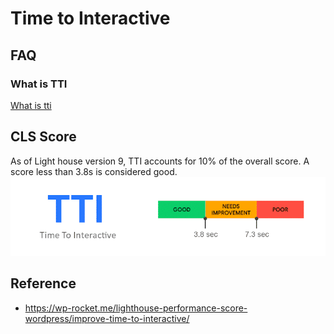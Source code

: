 # Time to Interactive

## FAQ
### What is TTI
[What is tti](https://web.dev/interactive/?#what-tti-measures)

## CLS Score
As of Light house version 9, TTI accounts for 10% of the overall score. A score less than 3.8s is considered good.
![tti score](./doc/score.png)


## Reference
* https://wp-rocket.me/lighthouse-performance-score-wordpress/improve-time-to-interactive/